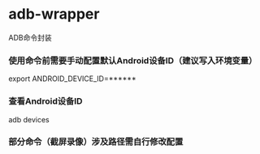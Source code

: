 # adb-wrapper
ADB命令封装

### 使用命令前需要手动配置默认Android设备ID（建议写入环境变量）
export ANDROID_DEVICE_ID=******

### 查看Android设备ID
adb devices

### 部分命令（截屏录像）涉及路径需自行修改配置
